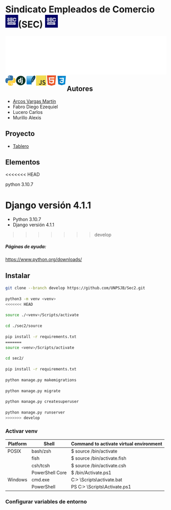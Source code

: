 # Sindicato Empleados de Comercio (SEC) <img align="left" style ="text-align: left- margin-right= 10px;" alt="GIF" src="README/icon/SEC.jpg"  width="40" height="40"/><img style ="text-align: left- margin-right= 10px;" alt="GIF" src="README/icon/SEC.jpg"  width="40" height="40"/>

<img height="120" alt="SEC" width="100%" src="README/marquee.svg" />

<img align="left" src="README/icon/python.png" />
<img align="left" src="README/icon/django.png" width="32" height="32"/>
<img align="left" src="README/icon/SQLite.png" width="32" height="32"/>
<img align="left" src="README/icon/javascript.png"/>
<img align="left" src="README/icon/html5.png" width="32" height="32"/>
<img align="left" src="README/icon/CSS3.png" width="32" height="32"/>

<br>

## Autores

- [Arcos Vargas Martín](https://github.com/cozakoo)
- Fabro Diego Ezequiel
- Lucero Carlos
- Murillo Alexis

## Proyecto

- [Tablero](https://github.com/orgs/UNPSJB/projects/9)

## Elementos
<<<<<<< HEAD

python 3.10.7

Django versión 4.1.1
=======
- Python 3.10.7
- Django versión 4.1.1
>>>>>>> develop

##### Páginas de ayuda:

<a> https://www.python.org/downloads/ </a>

## Instalar
```bash
git clone --branch develop https://github.com/UNPSJB/Sec2.git

python3 -m venv <venv>
<<<<<<< HEAD
  
source ./<venv>/Scripts/activate
  
cd ./sec2/source
  
pip install -r requirements.txt
=======
source <venv>/Scripts/activate
  
cd sec2/
  
pip install -r requirements.txt

python manage.py makemigrations

python manage.py migrate

python manage.py createsuperuser

python manage.py runserver
>>>>>>> develop
```
### Activar venv
  
| Platform | Shell           | Command to activate virtual environment |
| -------- | --------------- | --------------------------------------- |
| POSIX    | bash/zsh        | $ source <venv>/bin/activate            |
|          | fish            | $ source <venv>/bin/activate.fish       |
|          | csh/tcsh        | $ source <venv>/bin/activate.csh        |
|          | PowerShell Core | $ <venv>/bin/Activate.ps1               |
| Windows  | cmd.exe         | C:\> <venv>\Scripts\activate.bat        |
|          | PowerShell      | PS C:\> <venv>\Scripts\Activate.ps1     |

### Configurar variables de entorno
